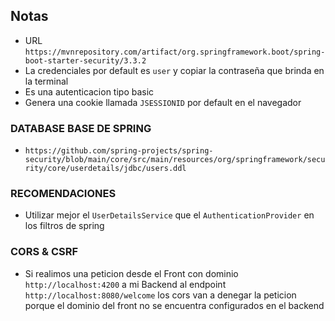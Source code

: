 ## Notas

- URL `https://mvnrepository.com/artifact/org.springframework.boot/spring-boot-starter-security/3.3.2`
- La credenciales por default es `user` y copiar la contraseña que brinda en la terminal
- Es una autenticacion tipo basic
- Genera una cookie llamada `JSESSIONID` por default en el navegador

### DATABASE BASE DE SPRING
- `https://github.com/spring-projects/spring-security/blob/main/core/src/main/resources/org/springframework/security/core/userdetails/jdbc/users.ddl`

### RECOMENDACIONES
- Utilizar mejor el `UserDetailsService` que el `AuthenticationProvider` en los filtros de spring

### CORS & CSRF
- Si realimos una peticion desde el Front con dominio `http://localhost:4200` a mi Backend al endpoint `http://localhost:8080/welcome` los cors van a denegar la peticion porque el dominio del front no se encuentra configurados en el backend
